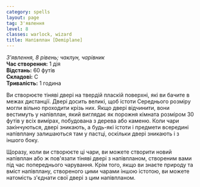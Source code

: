 ```yaml
---
category: spells
layout: page
tag: З'явлення
level: 8
classes: warlock, wizard
title: Напівплан [Demiplane]
---
```


_З'явлення, 8 рівень; чаклун, чарівник_     
**Час створення:** 1 дія    
**Відстань:** 60 футів    
**Складові:** С    
**Тривалість:** 1 година    

Ви створюєте тіняві двері на твердій пласкій поверхні, які ви бачите в межах дистанції. Двері досить великі, щоб істоти Середнього розміру могли вільно проходити крізь них. Якщо двері відчинити, вони вестимуть у напівплан, який виглядає як порожня кімната розміром 30 футів у всіх вимірах, побудована з дерева або каменю. Коли чари закінчуються, двері зникають, а будь-які істоти і предмети всередині напівплану залишаються там у пастці, оскільки двері зникають і з іншого боку.    

Щоразу, коли ви створюєте ці чари, ви можете створити новий напівплан або ж пов'язати тіняві двері з напівпланом, створеним вами під час попереднього чарування. Крім того, якщо ви знаєте природу та вміст напівплану, створеного цими чарами іншою істотою, ви можете натомість з'єднати свої двері з цим напівпланом. 
